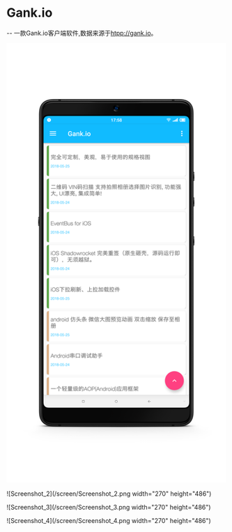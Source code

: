 # Gank.io

--
一款Gank.io客户端软件,数据来源于[htpp://gank.io]()。

![](/screen/Screenshot_1.png)

![Screenshot_2](/screen/Screenshot_2.png width="270" height="486")

![Screenshot_3](/screen/Screenshot_3.png width="270" height="486")

![Screenshot_4](/screen/Screenshot_4.png width="270" height="486")
